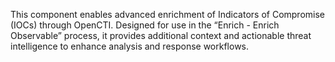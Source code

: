 This component enables advanced enrichment of Indicators of Compromise (IOCs) through OpenCTI. Designed for use in the 
“Enrich - Enrich Observable” process, it provides additional context and actionable threat intelligence to enhance 
analysis and response workflows.